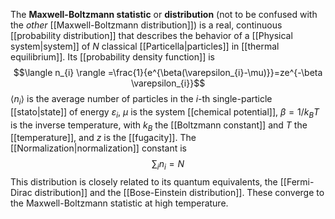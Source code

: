 The **Maxwell-Boltzmann statistic** or **distribution** (not to be confused with the *other* [[Maxwell-Boltzmann distribution]]) is a real, continuous [[probability distribution]] that describes the behavior of a [[Physical system|system]] of $N$ classical [[Particella|particles]] in [[thermal equilibrium]]. Its [[probability density function]] is
$$\langle n_{i} \rangle =\frac{1}{e^{\beta(\varepsilon_{i}-\mu)}}=ze^{-\beta \varepsilon_{i}}$$
$\langle n_{i} \rangle$ is the average number of particles in the $i$-th single-particle [[stato|state]] of energy $\varepsilon_{i}$, $\mu$ is the system [[chemical potential]], $\beta=1/k_{B}T$ is the inverse temperature, with $k_{B}$ the [[Boltzmann constant]] and $T$ the [[temperature]], and $z$ is the [[fugacity]]. The [[Normalization|normalization]] constant is
$$\sum_{i}n_{i}=N$$
This distribution is closely related to its quantum equivalents, the [[Fermi-Dirac distribution]] and the [[Bose-Einstein distribution]]. These converge to the Maxwell-Boltzmann statistic at high temperature.